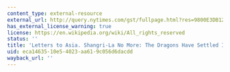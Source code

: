 ```yaml
---
content_type: external-resource
external_url: http://query.nytimes.com/gst/fullpage.html?res=9800E3DB1231F93BA35751C1A9629C8B63
has_external_license_warning: true
license: https://en.wikipedia.org/wiki/All_rights_reserved
status: ''
title: 'Letters to Asia. Shangri-La No More: The Dragons Have Settled In'
uid: eca14635-10e5-4023-aa61-9c056d6dacdd
wayback_url: ''
---
```

